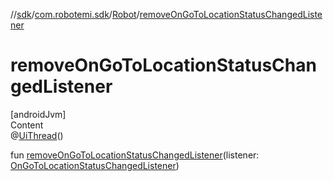 //[sdk](../../../index.md)/[com.robotemi.sdk](../index.md)/[Robot](index.md)/[removeOnGoToLocationStatusChangedListener](remove-on-go-to-location-status-changed-listener.md)



# removeOnGoToLocationStatusChangedListener  
[androidJvm]  
Content  
@[UiThread](https://developer.android.com/reference/kotlin/androidx/annotation/UiThread.html)()  
  
fun [removeOnGoToLocationStatusChangedListener](remove-on-go-to-location-status-changed-listener.md)(listener: [OnGoToLocationStatusChangedListener](../../com.robotemi.sdk.listeners/-on-go-to-location-status-changed-listener/index.md))  



